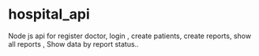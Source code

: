 # hospital_api
Node js api for register doctor, login , create patients, create reports, show all reports , Show data by report status..
